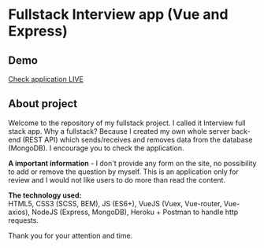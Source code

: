 # Fullstack Interview app (Vue and Express)

## Demo
[Check application LIVE](https://radiant-stream-51392.herokuapp.com)

## About project
Welcome to the repository of my fullstack project. I called it Interview full stack app. Why a fullstack? Because I created my own whole server back-end (REST API) which sends/receives and removes data from the database (MongoDB). I encourage you to check the application.

**A important information** - I don't provide any form on the site, no possibility to add or remove the question by myself. This is an application only for review and I would not like users to do more than read the content.

**The technology used:** <br/>
HTML5, CSS3 (SCSS, BEM), JS (ES6+), VueJS (Vuex, Vue-router, Vue-axios), NodeJS (Express, MongoDB), Heroku + Postman to handle http requests.

Thank you for your attention and time.